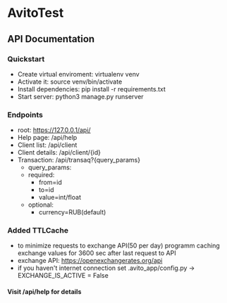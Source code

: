 # AvitoTest

## API Documentation

### Quickstart
- Create virtual enviroment: virtualenv venv
- Activate it: source venv/bin/activate
- Install dependencies: pip install -r requirements.txt
- Start server: python3 manage.py runserver

### Endpoints
- root: https://127.0.0.1/api/
- Help page: /api/help
- Client list: /api/client
- Client details: /api/client/{id}
- Transaction: /api/transaq?{query_params}
    - query_params:
    - required:
        - from=id
        - to=id
        - value=int/float
    - optional:
        - currency=RUB(default)

### Added TTLCache
- to minimize requests to exchange API(50 per day) programm caching exchange values for 3600 sec after last request to API
- exchange API: https://openexchangerates.org/api
- if you haven't internet connection set .avito_app/config.py -> EXCHANGE_IS_ACTIVE = False

#### Visit /api/help for details